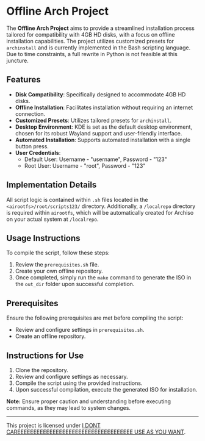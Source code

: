 # Offline Arch Project

The **Offline Arch Project** aims to provide a streamlined installation process tailored for compatibility with 4GB HD disks, with a focus on offline installation capabilities. The project utilizes customized presets for `archinstall` and is currently implemented in the Bash scripting language. Due to time constraints, a full rewrite in Python is not feasible at this juncture.

## Features

- **Disk Compatibility**: Specifically designed to accommodate 4GB HD disks.
- **Offline Installation**: Facilitates installation without requiring an internet connection.
- **Customized Presets**: Utilizes tailored presets for `archinstall`.
- **Desktop Environment**: KDE is set as the default desktop environment, chosen for its robust Wayland support and user-friendly interface.
- **Automated Installation**: Supports automated installation with a single button press.
- **User Credentials**:
  - Default User: Username - "username", Password - "123"
  - Root User: Username - "root", Password - "123"

## Implementation Details

All script logic is contained within `.sh` files located in the `<airootfs>/root/scripts123/` directory. Additionally, a `/localrepo` directory is required within `airootfs`, which will be automatically created for Archiso on your actual system at `/localrepo`.

## Usage Instructions

To compile the script, follow these steps:

1. Review the `prerequisites.sh` file.
2. Create your own offline repository.
3. Once completed, simply run the `make` command to generate the ISO in the `out_dir` folder upon successful completion.

## Prerequisites

Ensure the following prerequisites are met before compiling the script:

- Review and configure settings in `prerequisites.sh`.
- Create an offline repository.

## Instructions for Use

1. Clone the repository.
2. Review and configure settings as necessary.
3. Compile the script using the provided instructions.
4. Upon successful compilation, execute the generated ISO for installation.

**Note:** Ensure proper caution and understanding before executing commands, as they may lead to system changes.

---
This project is licensed under [I DONT CAREEEEEEEEEEEEEEEEEEEEEEEEEEEEEEEEEEEE USE AS YOU WANT](#).
